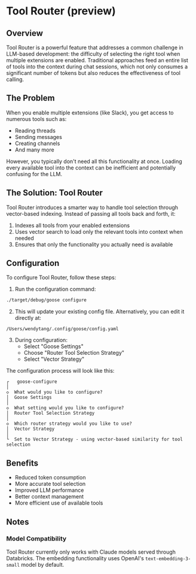 # Tool Router (preview)

## Overview

Tool Router is a powerful feature that addresses a common challenge in LLM-based development: the difficulty of selecting the right tool when multiple extensions are enabled. Traditional approaches feed an entire list of tools into the context during chat sessions, which not only consumes a significant number of tokens but also reduces the effectiveness of tool calling.

## The Problem

When you enable multiple extensions (like Slack), you get access to numerous tools such as:
- Reading threads
- Sending messages
- Creating channels
- And many more

However, you typically don't need all this functionality at once. Loading every available tool into the context can be inefficient and potentially confusing for the LLM.

## The Solution: Tool Router

Tool Router introduces a smarter way to handle tool selection through vector-based indexing. Instead of passing all tools back and forth, it:

1. Indexes all tools from your enabled extensions
2. Uses vector search to load only the relevant tools into context when needed
3. Ensures that only the functionality you actually need is available

## Configuration

To configure Tool Router, follow these steps:

1. Run the configuration command:
```bash
./target/debug/goose configure
```

2. This will update your existing config file. Alternatively, you can edit it directly at:
```
/Users/wendytang/.config/goose/config.yaml
```

3. During configuration:
   - Select "Goose Settings"
   - Choose "Router Tool Selection Strategy"
   - Select "Vector Strategy"

The configuration process will look like this:
```
┌   goose-configure
│
◇  What would you like to configure?
│  Goose Settings
│
◇  What setting would you like to configure?
│  Router Tool Selection Strategy
│
◇  Which router strategy would you like to use?
│  Vector Strategy
│
└  Set to Vector Strategy - using vector-based similarity for tool selection
```

## Benefits

- Reduced token consumption
- More accurate tool selection
- Improved LLM performance
- Better context management
- More efficient use of available tools 

## Notes

### Model Compatibility

Tool Router currently only works with Claude models served through Databricks. The embedding functionality uses OpenAI's `text-embedding-3-small` model by default.
